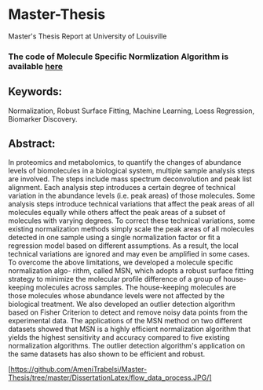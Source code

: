 # Master-Thesis
Master's Thesis Report at University of Louisville

### The code of Molecule Specific Normlization Algorithm is available [here](https://github.com/AmeniTrabelsi/Molecule-Specific-Normalization/) 

## Keywords:
Normalization, Robust Surface Fitting, Machine Learning, Loess Regression, Biomarker Discovery.

## Abstract:
In proteomics and metabolomics, to quantify the changes of abundance levels of biomolecules
in a biological system, multiple sample analysis steps are involved. The steps include mass spectrum
deconvolution and peak list alignment. Each analysis step introduces a certain degree of technical
variation in the abundance levels (i.e. peak areas) of those molecules. Some analysis steps introduce
technical variations that affect the peak areas of all molecules equally while others affect the peak
areas of a subset of molecules with varying degrees. To correct these technical variations, some
existing normalization methods simply scale the peak areas of all molecules detected in one sample
using a single normalization factor or fit a regression model based on different assumptions. As a
result, the local technical variations are ignored and may even be amplified in some cases.
To overcome the above limitations, we developed a molecule specific normalization algo-
rithm, called MSN, which adopts a robust surface fitting strategy to minimize the molecular profile
difference of a group of house-keeping molecules across samples. The house-keeping molecules are
those molecules whose abundance levels were not affected by the biological treatment. We also
developed an outlier detection algorithm based on Fisher Criterion to detect and remove noisy data
points from the experimental data. The applications of the MSN method on two different datasets
showed that MSN is a highly efficient normalization algorithm that yields the highest sensitivity
and accuracy compared to five existing normalization algorithms. The outlier detection algorithm's
application on the same datasets has also shown to be efficient and robust.

[https://github.com/AmeniTrabelsi/Master-Thesis/tree/master/DissertationLatex/flow_data_process.JPG/]


